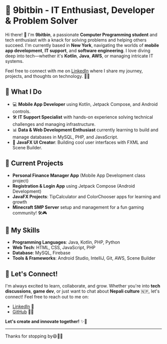 # 🌟 9bitbin - IT Enthusiast, Developer & Problem Solver

Hi there! 👋 I'm **9bitbin**, a passionate **Computer Programming student** and tech enthusiast with a knack for solving problems and helping others succeed. I'm currently based in **New York**, navigating the worlds of **mobile app development**, **IT support**, and **software engineering**. I love diving deep into tech—whether it's **Kotlin**, **Java**, **AWS**, or managing intricate IT systems.

Feel free to connect with me on [LinkedIn](https://www.linkedin.com/in/himalstha/) where I share my journey, projects, and thoughts on technology. 💼✨

## 🚀 What I Do

- 💻 **Mobile App Developer** using Kotlin, Jetpack Compose, and Android controls.
- 🛠️ **IT Support Specialist** with hands-on experience solving technical challenges and managing infrastructure.
- 📊 **Data & Web Development Enthusiast** currently learning to build and manage databases in MySQL, PHP, and JavaScript.
- 🎨 **JavaFX UI Creator**: Building cool user interfaces with FXML and Scene Builder.

## 🌱 Current Projects

- **Personal Finance Manager App** (Mobile App Development class project)
- **Registration & Login App** using Jetpack Compose (Android Development)
- **JavaFX Projects**: TipCalculator and ColorChooser apps for learning and growth
- **Minecraft SMP Server** setup and management for a fun gaming community! 🛠️🎮

## 🎯 My Skills

- **Programming Languages**: Java, Kotlin, PHP, Python
- **Web Tech**: HTML, CSS, JavaScript, PHP
- **Database**: MySQL, Firebase
- **Tools & Frameworks**: Android Studio, IntelliJ, Git, AWS, Scene Builder

## 🔗 Let's Connect!

I'm always excited to learn, collaborate, and grow. Whether you're into **tech discussions**, **game dev**, or just want to chat about **Nepali culture** 🇳🇵, let's connect! Feel free to reach out to me on:

- [LinkedIn](https://www.linkedin.com/in/himalstha/) 💼
- [GitHub](https://github.com/9bitbin) 👨‍💻

**Let's create and innovate together!** ✨🚀

---

Thanks for stopping by😄👨‍💻

<!---
9bitbin/9bitbin is a ✨ special ✨ repository because its `README.md` (this file) appears on your GitHub profile.
You can click the Preview link to take a look at your changes.
--->
